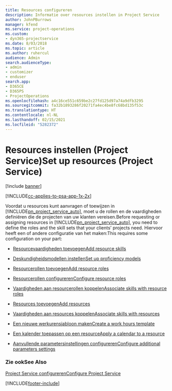 ```yaml
---
title: Resources configureren
description: Informatie over resources instellen in Project Service
author: JohnPBurrows
manager: kfend
ms.service: project-operations
ms.custom:
- dyn365-projectservice
ms.date: 8/03/2018
ms.topic: article
ms.author: ruhercul
audience: Admin
search.audienceType:
- admin
- customizer
- enduser
search.app:
- D365CE
- D365PS
- ProjectOperations
ms.openlocfilehash: a4c16ce551c659be2c27fd125d97a74a9dfb3295
ms.sourcegitcommit: fa32b1893286f20271fa4ec4be8fc68bd135f53c
ms.translationtype: HT
ms.contentlocale: nl-NL
ms.lasthandoff: 02/15/2021
ms.locfileid: "5282372"
---
```

# <a name="set-up-resources-project-service"></a><span data-ttu-id="92b1e-103">Resources instellen (Project Service)</span><span class="sxs-lookup"><span data-stu-id="92b1e-103">Set up resources (Project Service)</span></span>

[!include [banner](../includes/psa-now-project-operations.md)]

[!INCLUDE[cc-applies-to-psa-app-1x-2x](../includes/cc-applies-to-psa-app-1x-2x.md)]

<span data-ttu-id="92b1e-104">Voordat u resources kunt aanvragen of toewijzen in [!INCLUDE[pn_project_service_auto](../includes/pn-project-service-auto.md)], moet u de rollen en de vaardigheden definiëren die de projecten van uw klanten vereisen.</span><span class="sxs-lookup"><span data-stu-id="92b1e-104">Before requesting or assigning resources in [!INCLUDE[pn_project_service_auto](../includes/pn-project-service-auto.md)], you need to define the roles and the skill sets that your clients’ projects need.</span></span> <span data-ttu-id="92b1e-105">Hiervoor heeft een of andere configuratie van het maken:</span><span class="sxs-lookup"><span data-stu-id="92b1e-105">This requires some configuration on your part:</span></span>  
  
-   [<span data-ttu-id="92b1e-106">Resourcevaardigheden toevoegen</span><span class="sxs-lookup"><span data-stu-id="92b1e-106">Add resource skills</span></span>](../psa/add-resource-skills.md)  
  
-   [<span data-ttu-id="92b1e-107">Deskundigheidsmodellen instellen</span><span class="sxs-lookup"><span data-stu-id="92b1e-107">Set up proficiency models</span></span>](../psa/set-up-proficiency-models.md)  
  
-   [<span data-ttu-id="92b1e-108">Resourcerollen toevoegen</span><span class="sxs-lookup"><span data-stu-id="92b1e-108">Add resource roles</span></span>](../psa/add-resource-roles.md)  
  
-   [<span data-ttu-id="92b1e-109">Resourcerollen configureren</span><span class="sxs-lookup"><span data-stu-id="92b1e-109">Configure resource roles</span></span>](../psa/configure-resource-roles.md)  
  
-   [<span data-ttu-id="92b1e-110">Vaardigheden aan resourcerollen koppelen</span><span class="sxs-lookup"><span data-stu-id="92b1e-110">Associate skills with resource roles</span></span>](../psa/associate-skills-with-resource-roles.md)  
  
-   [<span data-ttu-id="92b1e-111">Resources toevoegen</span><span class="sxs-lookup"><span data-stu-id="92b1e-111">Add resources</span></span>](../psa/add-resources.md)  
  
-   [<span data-ttu-id="92b1e-112">Vaardigheden aan resources koppelen</span><span class="sxs-lookup"><span data-stu-id="92b1e-112">Associate skills with resources</span></span>](../psa/associate-skills-with-resources.md)  
  
-   [<span data-ttu-id="92b1e-113">Een nieuwe werkurensjabloon maken</span><span class="sxs-lookup"><span data-stu-id="92b1e-113">Create a work hours template</span></span>](../psa/create-work-hours-template.md)  
  
-   [<span data-ttu-id="92b1e-114">Een kalender toepassen op een resource</span><span class="sxs-lookup"><span data-stu-id="92b1e-114">Apply a calendar to a resource</span></span>](../psa/apply-calendar-resource.md)  
  
-   [<span data-ttu-id="92b1e-115">Aanvullende parametersinstellingen configureren</span><span class="sxs-lookup"><span data-stu-id="92b1e-115">Configure additional parameters settings</span></span>](../psa/configure-additional-parameters-settings.md)  
  
### <a name="see-also"></a><span data-ttu-id="92b1e-116">Zie ook</span><span class="sxs-lookup"><span data-stu-id="92b1e-116">See Also</span></span>  
 [<span data-ttu-id="92b1e-117">Project Service configureren</span><span class="sxs-lookup"><span data-stu-id="92b1e-117">Configure Project Service</span></span>](../psa/configure.md)


[!INCLUDE[footer-include](../includes/footer-banner.md)]